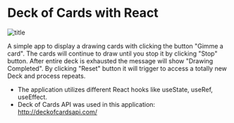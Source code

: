 # Deck of Cards with React

![title](todo-app/public/sample.gif)

A simple app to display a drawing cards with clicking the button "Gimme a card". The cards will continue to draw until you stop it by clicking "Stop" button.
After entire deck is exhausted the message will show "Drawing Completed". By clicking "Reset" button it will trigger to access a totally new Deck and process repeats.  
- The application utilizes different React hooks like useState, useRef, useEffect.  
- Deck of Cards API was used in this application: http://deckofcardsapi.com/



